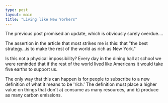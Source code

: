 ```yaml
---
type: post
layout: main
title: "Living like New Yorkers"
---
```

The previous post promised an update, which is obviously sorely overdue....

  
The assertion in the article that most strikes me is this: that "the best
strategy...is to make the rest of the world as rich as New York."

  
Is this not a physical impossibility? Every day in the dining hall at school
we were reminded that if the rest of the world lived like Americans it would
take five earths to support us.

  
The only way that this can happen is for people to subscribe to a new
definition of what it means to be 'rich.' The definition must place a higher
value on things that don't a) consume as many resources, and b) produce as
many carbon emissions.

